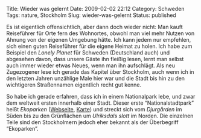 Title: Wieder was gelernt
Date: 2009-02-02 22:12
Category: Schweden
Tags: nature, Stockholm
Slug: wieder-was-gelernt
Status: published

Es ist eigentlich offensichtlich, aber dann doch wieder nicht: Man kauft
Reiseführer für Orte fern des Wohnortes, obwohl man viel mehr Nutzen von
Ahnung von der eigenen Umgebung hätte. Ich kann jedem nur empfehlen,
sich einen guten Reiseführer für die eigene Heimat zu holen. Ich habe
zum Beispiel den *Lonely Planet* für Schweden (Deutschland auch) und
abgesehen davon, dass unsere Gäste ihn fleißig lesen, lernt man selbst
auch immer wieder etwas Neues, wenn man ihn aufschlägt. Als neu
Zugezogener lese ich gerade das Kapitel über Stockholm, auch wenn ich in
den letzten Jahren unzählige Male hier war und die Stadt bis hin zu den
wichtigeren Straßennamen eigentlich recht gut kenne.

So habe ich gerade erfahren, dass ich in einem Nationalpark lebe, und
zwar dem weltweit ersten innerhalb einer Stadt. Dieser erste
“Nationalstadtpark” heißt *Ekoparken*
([Webseite](http://ekoparken.com/),
[Karte](http://ekoparken.com/SE/_grafik/karta-parkens-olika-delar.gif))
und streckt sich vom *Djurgården* im Süden bis zu den Grünflächen um
*Ulriksdals slott* im Norden. Die einzelnen Teile sind den Stockholmern
jedoch eher bekannt als der Überbegriff “Ekoparken”.

